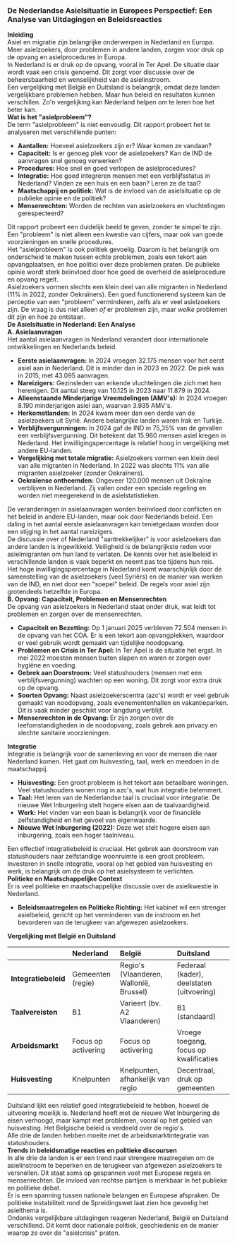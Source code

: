 ### **De Nederlandse Asielsituatie in Europees Perspectief: Een Analyse van Uitdagingen en Beleidsreacties**

**Inleiding**  
Asiel en migratie zijn belangrijke onderwerpen in Nederland en Europa. Meer asielzoekers, door problemen in andere landen, zorgen voor druk op de opvang en asielprocedures in Europa.  
In Nederland is er druk op de opvang, vooral in Ter Apel. De situatie daar wordt vaak een crisis genoemd. Dit zorgt voor discussie over de beheersbaarheid en wenselijkheid van de asielinstroom.  
Een vergelijking met België en Duitsland is belangrijk, omdat deze landen vergelijkbare problemen hebben. Maar hun beleid en resultaten kunnen verschillen. Zo'n vergelijking kan Nederland helpen om te leren hoe het beter kan.  
**Wat is het "asielprobleem"?**  
De term "asielprobleem" is niet eenvoudig. Dit rapport probeert het te analyseren met verschillende punten:

* **Aantallen:** Hoeveel asielzoekers zijn er? Waar komen ze vandaan?  
* **Capaciteit:** Is er genoeg plek voor de asielzoekers? Kan de IND de aanvragen snel genoeg verwerken?  
* **Procedures:** Hoe snel en goed verlopen de asielprocedures?  
* **Integratie:** Hoe goed integreren mensen met een verblijfsstatus in Nederland? Vinden ze een huis en een baan? Leren ze de taal?  
* **Maatschappij en politiek:** Wat is de invloed van de asielsituatie op de publieke opinie en de politiek?  
* **Mensenrechten:** Worden de rechten van asielzoekers en vluchtelingen gerespecteerd?

Dit rapport probeert een duidelijk beeld te geven, zonder te simpel te zijn. Een "probleem" is niet alleen een kwestie van cijfers, maar ook van goede voorzieningen en snelle procedures.  
Het "asielprobleem" is ook politiek gevoelig. Daarom is het belangrijk om onderscheid te maken tussen echte problemen, zoals een tekort aan opvangplaatsen, en hoe politici over deze problemen praten. De publieke opinie wordt sterk beïnvloed door hoe goed de overheid de asielprocedure en opvang regelt.  
Asielzoekers vormen slechts een klein deel van alle migranten in Nederland (11% in 2022, zonder Oekraïners). Een goed functionerend systeem kan de perceptie van een "probleem" verminderen, zelfs als er veel asielzoekers zijn. De vraag is dus niet alleen *of* er problemen zijn, maar *welke* problemen dit zijn en hoe ze ontstaan.  
**De Asielsituatie in Nederland: Een Analyse**  
**A. Asielaanvragen**  
Het aantal asielaanvragen in Nederland verandert door internationale ontwikkelingen en Nederlands beleid.

* **Eerste asielaanvragen:** In 2024 vroegen 32.175 mensen voor het eerst asiel aan in Nederland. Dit is minder dan in 2023 en 2022\. De piek was in 2015, met 43.095 aanvragen.  
* **Nareizigers:** Gezinsleden van erkende vluchtelingen die zich met hen herenigen. Dit aantal steeg van 10.125 in 2023 naar 11.879 in 2024\.  
* **Alleenstaande Minderjarige Vreemdelingen (AMV's):** In 2024 vroegen 8.190 minderjarigen asiel aan, waarvan 3.935 AMV's.  
* **Herkomstlanden:** In 2024 kwam meer dan een derde van de asielzoekers uit Syrië. Andere belangrijke landen waren Irak en Turkije.  
* **Verblijfsvergunningen:** In 2024 gaf de IND in 75,35% van de gevallen een verblijfsvergunning. Dit betekent dat 15.960 mensen asiel kregen in Nederland. Het inwilligingspercentage is relatief hoog in vergelijking met andere EU-landen.  
* **Vergelijking met totale migratie:** Asielzoekers vormen een klein deel van alle migranten in Nederland. In 2022 was slechts 11% van alle migranten asielzoeker (zonder Oekraïners).  
* **Oekraïense ontheemden:** Ongeveer 120.000 mensen uit Oekraïne verblijven in Nederland. Zij vallen onder een speciale regeling en worden niet meegerekend in de asielstatistieken.

De veranderingen in asielaanvragen worden beïnvloed door conflicten en het beleid in andere EU-landen, maar ook door Nederlands beleid. Een daling in het aantal eerste asielaanvragen kan tenietgedaan worden door een stijging in het aantal nareizigers.  
De discussie over of Nederland "aantrekkelijker" is voor asielzoekers dan andere landen is ingewikkeld. Veiligheid is de belangrijkste reden voor asielmigranten om hun land te verlaten. De kennis over het asielbeleid in verschillende landen is vaak beperkt en neemt pas toe tijdens hun reis.  
Het hoge inwilligingspercentage in Nederland komt waarschijnlijk door de samenstelling van de asielzoekers (veel Syriërs) en de manier van werken van de IND, en niet door een "soepel" beleid. De regels voor asiel zijn grotendeels hetzelfde in Europa.  
**B. Opvang: Capaciteit, Problemen en Mensenrechten**  
De opvang van asielzoekers in Nederland staat onder druk, wat leidt tot problemen en zorgen over de mensenrechten.

* **Capaciteit en Bezetting:** Op 1 januari 2025 verbleven 72.504 mensen in de opvang van het COA. Er is een tekort aan opvangplekken, waardoor er veel gebruik wordt gemaakt van tijdelijke noodopvang.  
* **Problemen en Crisis in Ter Apel:** In Ter Apel is de situatie het ergst. In mei 2022 moesten mensen buiten slapen en waren er zorgen over hygiëne en voeding.  
* **Gebrek aan Doorstroom:** Veel statushouders (mensen met een verblijfsvergunning) wachten op een woning. Dit zorgt voor extra druk op de opvang.  
* **Soorten Opvang:** Naast asielzoekerscentra (azc's) wordt er veel gebruik gemaakt van noodopvang, zoals evenementenhallen en vakantieparken. Dit is vaak minder geschikt voor langdurig verblijf.  
* **Mensenrechten in de Opvang:** Er zijn zorgen over de leefomstandigheden in de noodopvang, zoals gebrek aan privacy en slechte sanitaire voorzieningen.

**Integratie**  
Integratie is belangrijk voor de samenleving en voor de mensen die naar Nederland komen. Het gaat om huisvesting, taal, werk en meedoen in de maatschappij.

* **Huisvesting:** Een groot probleem is het tekort aan betaalbare woningen. Veel statushouders wonen nog in azc's, wat hun integratie belemmert.  
* **Taal:** Het leren van de Nederlandse taal is cruciaal voor integratie. De nieuwe Wet Inburgering stelt hogere eisen aan de taalvaardigheid.  
* **Werk:** Het vinden van een baan is belangrijk voor de financiële zelfstandigheid en het gevoel van eigenwaarde.  
* **Nieuwe Wet Inburgering (2022):** Deze wet stelt hogere eisen aan inburgering, zoals een hoger taalniveau.

Een effectief integratiebeleid is cruciaal. Het gebrek aan doorstroom van statushouders naar zelfstandige woonruimte is een groot probleem. Investeren in snelle integratie, vooral op het gebied van huisvesting en werk, is belangrijk om de druk op het asielsysteem te verlichten.  
**Politieke en Maatschappelijke Context**  
Er is veel politieke en maatschappelijke discussie over de asielkwestie in Nederland.

* **Beleidsmaatregelen en Politieke Richting:** Het kabinet wil een strenger asielbeleid, gericht op het verminderen van de instroom en het bevorderen van de terugkeer van afgewezen asielzoekers.

**Vergelijking met België en Duitsland**

|  | Nederland | België | Duitsland |
| :---- | :---- | :---- | :---- |
| **Integratiebeleid** | Gemeenten (regie) | Regio's (Vlaanderen, Wallonië, Brussel) | Federaal (kader), deelstaten (uitvoering) |
| **Taalvereisten** | B1 | Varieert (bv. A2 Vlaanderen) | B1 (standaard) |
| **Arbeidsmarkt** | Focus op activering | Focus op activering | Vroege toegang, focus op kwalificaties |
| **Huisvesting** | Knelpunten | Knelpunten, afhankelijk van regio | Decentraal, druk op gemeenten |

Duitsland lijkt een relatief goed integratiebeleid te hebben, hoewel de uitvoering moeilijk is. Nederland heeft met de nieuwe Wet Inburgering de eisen verhoogd, maar kampt met problemen, vooral op het gebied van huisvesting. Het Belgische beleid is verdeeld over de regio's.  
Alle drie de landen hebben moeite met de arbeidsmarktintegratie van statushouders.  
**Trends in beleidsmatige reacties en politieke discoursen**  
In alle drie de landen is er een trend naar strengere maatregelen om de asielinstroom te beperken en de terugkeer van afgewezen asielzoekers te versnellen. Dit staat soms op gespannen voet met Europese regels en mensenrechten. De invloed van rechtse partijen is merkbaar in het publieke en politieke debat.  
Er is een spanning tussen nationale belangen en Europese afspraken. De politieke instabiliteit rond de Spreidingswet laat zien hoe gevoelig het asielthema is.  
Ondanks vergelijkbare uitdagingen reageren Nederland, België en Duitsland verschillend. Dit komt door nationale politiek, geschiedenis en de manier waarop ze over de "asielcrisis" praten.